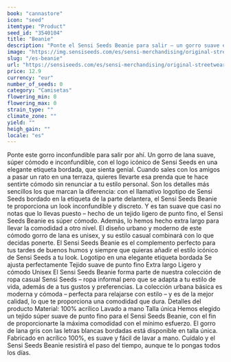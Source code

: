 ```yaml
---
book: "cannastore"
icon: "seed"
itemtype: "Product"
seed_id: "3540104"
title: "Beanie"
description: "Ponte el Sensi Seeds Beanie para salir – un gorro suave e inconfundible con el logo icónico de Sensi Seeds en 3D y súper cómodo ¡Compra online ahora!"
image: "https://img.sensiseeds.com/es/sensi-merchandising/original-streetwear/beanie-grey-image.png"
slug: "/es-beanie"
url: "https://sensiseeds.com/es/sensi-merchandising/original-streetwear/beanie-grey?a_aid=cannastore"
price: 12.9
currency: "eur"
number_of_seeds: 0
category: "Camisetas"
flowering_min: 0
flowering_max: 0
strain_type: ""
climate_zone: ""
yield: ""
heigh_gain: ""
locale: "es"
---
```

Ponte este gorro inconfundible para salir por ahí. Un gorro de lana suave, súper cómodo e inconfundible, con el logo icónico de Sensi Seeds en una elegante etiqueta bordada, que sienta genial. Cuando sales con los amigos a pasar un rato en una terraza, quieres llevarte esa prenda que te hace sentirte cómodo sin renunciar a tu estilo personal. Son los detalles más sencillos los que marcan la diferencia: con el llamativo logotipo de Sensi Seeds bordado en la etiqueta de la parte delantera, el Sensi Seeds Beanie te proporciona un look inconfundible y discreto. Y es tan suave que casi no notas que lo llevas puesto – hecho de un tejido ligero de punto fino, el Sensi Seeds Beanie es súper cómodo. Además, lo hemos hecho extra largo para llevar la comodidad a otro nivel. El diseño urbano y moderno de este cómodo gorro de lana es unisex, y su estilo casual combinará con lo que decidas ponerte. El Sensi Seeds Beanie es el complemento perfecto para tus tardes de buenos humos y siempre que quieras añadir el estilo icónico de Sensi Seeds a tu look. Logotipo en una elegante etiqueta bordada Se ajusta perfectamente Tejido suave de punto fino Extra largo Ligero y cómodo Unisex El Sensi Seeds Beanie forma parte de nuestra colección de ropa casual Sensi Seeds – ropa informal pero que se adapta a tu estilo de vida, además de a tus gustos y preferencias. La colección urbana básica es moderna y cómoda – perfecta para relajarse con estilo – y es de la mejor calidad, lo que te proporciona una comodidad que dura. Detalles del producto Material: 100% acrílico Lavado a mano Talla única Hemos elegido un tejido súper suave de punto fino para el Sensi Seeds Beanie, con el fin de proporcionarte la máxima comodidad con el mínimo esfuerzo. El gorro de lana gris con las letras blancas bordadas está disponible en talla única. Fabricado en acrílico 100%, es suave y fácil de lavar a mano. Cuídalo y el Sensi Seeds Beanie resistirá el paso del tiempo, aunque te lo pongas todos los días.
